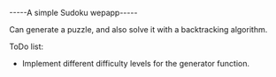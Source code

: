 -----A simple Sudoku wepapp-----

Can generate a puzzle, and also solve it with a backtracking algorithm.

ToDo list:
 - Implement different difficulty levels for the generator function.
